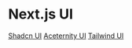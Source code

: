 # Next.js UI

[Shadcn UI](https://ui.shadcn.com/)
[Aceternity UI](https://ui.aceternity.com/)
[Tailwind UI](https://tailwindui.com/components)
